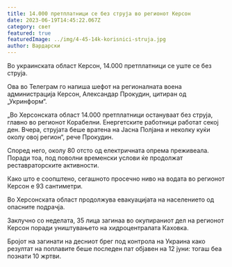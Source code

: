 ```yaml
---
title: 14.000 претплатници се без струја во регионот Керсон
date: 2023-06-19T14:45:22.067Z
category: свет
featured: true
featuredImage: ../img/4-45-14k-korisnici-struja.jpg
author: Вардарски
---
```

Во украинската област Керсон, 14.000 претплатници се уште се без струја.

Ова во Телеграм го напиша шефот на регионалната воена администрација Керсон, Александар Прокудин, цитиран од „Укринформ“.

„Во Херсонската област 14.000 претплатници остануваат без струја, главно во регионот Корабелни. Енергетските работници работат секој ден. Вчера, струјата беше вратена на Јасна Полјана и неколку куќи околу овој регион“, рече Прокудин.

Според него, околу 80 отсто од електричната опрема преживеала. Поради тоа, под поволни временски услови ќе продолжат реставраторските активности.

Како што е соопштено, сегашното просечно ниво на водата во регионот Керсон е 93 сантиметри.

Во Херсонската област продолжува евакуацијата на населението од опасните подрачја.

Заклучно со неделата, 35 лица загинаа во окупираниот дел на регионот Керсон поради уништувањето на хидроцентралата Каховка.

Бројот на загинати на десниот брег под контрола на Украина како резултат на поплавите беше последен пат објавен на 12 јуни: тогаш беа познати 10 жртви.